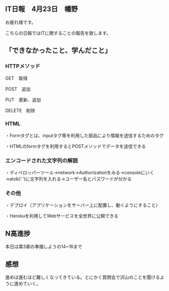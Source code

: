 ## IT日報　4月23日　幡野

お疲れ様です。

こちらの日報ではITに関することの報告を致します。

## 「できなかったこと、学んだこと」

### HTTPメソッド
GET　取得

POST　追加

PUT　更新、追加

DELETE　削除

### HTML
・Formタグとは、inputタグ等を利用した部品により情報を送信するためのタグ

・HTMLのformタグを利用するとPOSTメソッドでデータを送信できる

### エンコードされた文字列の解読
・ディベロッパーツール→network→Authorizationをみる→consoleにいく→atob(‘ ’)に文字列を入れる→ユーザー名とパスワードが分かる

### その他

・デプロイ（アプリケーションをサーバー上に配置し、動くようにすること）

・Herokuを利用してWebサービスを全世界に公開できる

## N高進捗

本日は第3章の準備しようの14~16まで

## 感想
進めば進むほど難しくなってきている。とにかく質問会で沢山のことを聞けるように進めていく。